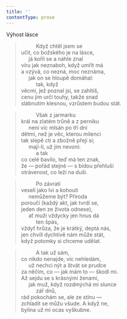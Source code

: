 ```yaml
---
title: ''
contentType: prose
---
```


Výhost lásce

>           Když chtěl jsem se  
> učit, co božského je na lásce,  
>      já kořil se a náhle znal  
> víru jak neznaboh, když umřít má  
> a vzývá, co nezná, moc neznáma,  
>      jak on se hloupě domáhal:  
>           tak, když  
> věcmi, jež poznal jsi, se zahltíš,  
> cenu jim určí touhy, takže snad  
> slábnutím klesnou, vzrůstem budou stát.

>           Však z jarmarku  
> král na zlatém trůně a z perníku  
>      není víc mlsán po tři dni  
> dětmi, než je věc, kterou milenci  
> tak slepě ctí a zbožně přejí si;  
>      mají-li, už jim nevoní:  
>           a tak  
> co celé bavilo, teď má ten znak,  
> že — pořád stejné — s bídou přehluší  
> otrávenost, co leží na duši.

>           Po závrati  
> veselí jako lvi a kohouti  
>      nemůžeme být? Příroda  
> poroučí (každý akt, jak tvrdí se,  
> jeden den ze života odnese),  
>      ať muži vždycky jen hnus dá  
>           ten špás,  
> vždyť hrůza, že je krátký, deptá nás,  
> jen chvíli dychtivě nám může stát,  
> když potomky si chceme udělat.

>           A tak už sám,  
> co nikdo nenajde, víc nehledám,  
>      už nechci nýt a štvát se prudce  
> za něčím, co — jak mám to — škodí mi.  
> Až sejdu se s krásnými ženami,  
>      jak muž, když rozdmýchá mi slunce  
>           zář dnů,  
> rád pokochám se, ale ze stínu —  
> zchladit se můžu všude. A když ne,  
> bylina už mi ocas vyškubne.
